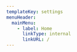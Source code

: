```yaml
---
templateKey: settings
menuHeader:
  mainMenu:
    - label: Home
      linkType: internal
      linkURL: /
---
```


